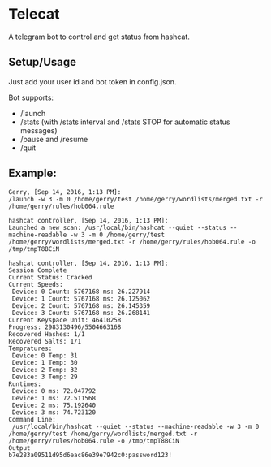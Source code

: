 # Telecat
A telegram bot to control and get status from hashcat.

## Setup/Usage
Just add your user id and bot token in config.json. 

Bot supports:
* /launch
* /stats (with /stats interval and /stats STOP for automatic status messages)
* /pause and /resume
* /quit

## Example:
```
Gerry, [Sep 14, 2016, 1:13 PM]: 
/launch -w 3 -m 0 /home/gerry/test /home/gerry/wordlists/merged.txt -r /home/gerry/rules/hob064.rule

hashcat controller, [Sep 14, 2016, 1:13 PM]: 
Launched a new scan: /usr/local/bin/hashcat --quiet --status --machine-readable -w 3 -m 0 /home/gerry/test /home/gerry/wordlists/merged.txt -r /home/gerry/rules/hob064.rule -o /tmp/tmpT8BCiN

hashcat controller, [Sep 14, 2016, 1:13 PM]: 
Session Complete
Current Status: Cracked
Current Speeds:
 Device: 0 Count: 5767168 ms: 26.227914
 Device: 1 Count: 5767168 ms: 26.125062
 Device: 2 Count: 5767168 ms: 26.145359
 Device: 3 Count: 5767168 ms: 26.268141
Current Keyspace Unit: 46410258
Progress: 2983130496/5504663168
Recovered Hashes: 1/1
Recovered Salts: 1/1
Tempratures:
 Device: 0 Temp: 31
 Device: 1 Temp: 30
 Device: 2 Temp: 32
 Device: 3 Temp: 29
Runtimes:
 Device: 0 ms: 72.047792
 Device: 1 ms: 72.511568
 Device: 2 ms: 75.192640
 Device: 3 ms: 74.723120
Command Line:
 /usr/local/bin/hashcat --quiet --status --machine-readable -w 3 -m 0 /home/gerry/test /home/gerry/wordlists/merged.txt -r /home/gerry/rules/hob064.rule -o /tmp/tmpT8BCiN
Output
b7e283a09511d95d6eac86e39e7942c0:password123!
```